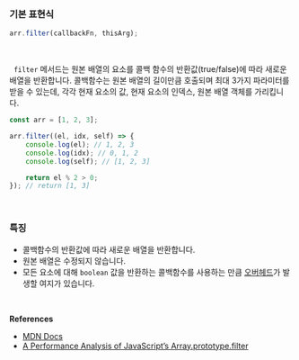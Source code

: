 
### 기본 표현식
```javascript
arr.filter(callbackFn, thisArg);
```

<br>

&nbsp;&nbsp;`filter` 메서드는 원본 배열의 요소를 콜백 함수의 반환값(true/false)에 따라 새로운 배열을 반환합니다. 콜백함수는 원본 배열의 길이만큼 호출되며 최대 3가지 파라미터를 받을 수 있는데, 각각 현재 요소의 값, 현재 요소의 인덱스, 원본 배열 객체를 가리킵니다.

```javascript
const arr = [1, 2, 3];

arr.filter((el, idx, self) => {
	console.log(el); // 1, 2, 3
	console.log(idx); // 0, 1, 2
	console.log(self); // [1, 2, 3]

	return el % 2 > 0;
}); // return [1, 3]
```

<br>

### 특징
- 콜백함수의 반환값에 따라 새로운 배열을 반환합니다.
- 원본 배열은 수정되지 않습니다.
- 모든 요소에 대해 `boolean` 값을 반환하는 콜백함수를 사용하는 만큼 [오버헤드](https://betterprogramming.pub/performance-analysis-of-javascript-array-prototype-filter-616e3e3d316f)가 발생할 여지가 있습니다.

<br>

**References**
- [MDN Docs](https://developer.mozilla.org/en-US/docs/Web/JavaScript/Reference/Global_Objects/Array/filter)
- [A Performance Analysis of JavaScript’s Array.prototype.filter](https://betterprogramming.pub/performance-analysis-of-javascript-array-prototype-filter-616e3e3d316f)